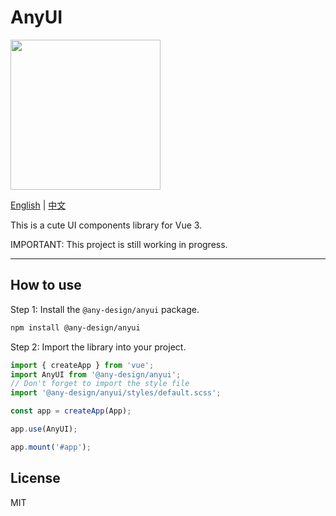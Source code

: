 # AnyUI

<img src="https://github.com/any-design/anyui/blob/main/assets/logo.png?raw=true" width="240" align="center">

[English](README.md) | [中文](README-zh_CN.md)

This is a cute UI components library for Vue 3.

IMPORTANT: This project is still working in progress.

---

## How to use

Step 1: Install the `@any-design/anyui` package.

```bash
npm install @any-design/anyui
```

Step 2: Import the library into your project.

```js
import { createApp } from 'vue';
import AnyUI from '@any-design/anyui';
// Don't forget to import the style file
import '@any-design/anyui/styles/default.scss';

const app = createApp(App);

app.use(AnyUI);

app.mount('#app');
```

## License

MIT
